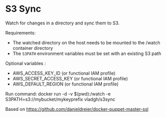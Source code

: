 # S3 Sync

Watch for changes in a directory and sync them to S3.

Requirements:
- The watched directory on the host needs to be mounted to the /watch container
directory
- The `S3PATH` environment variables must be set with an existing S3 path

Optional variables :
- AWS_ACCESS_KEY_ID (or functional IAM profile)
- AWS_SECRET_ACCESS_KEY (or functional IAM profile)
- AWS_DEFAULT_REGION (or functional IAM profile)

Run command:
docker run -d -v $(pwd):/watch -e S3PATH=s3://mybucket/mykeyprefix vladgh/s3sync

Based on https://github.com/danieldreier/docker-puppet-master-ssl
